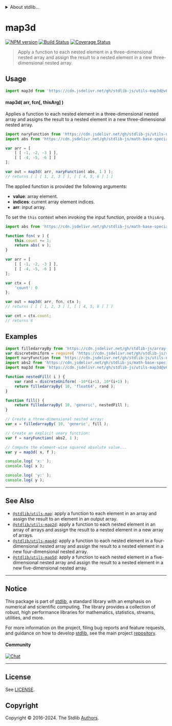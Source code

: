 <!--

@license Apache-2.0

Copyright (c) 2021 The Stdlib Authors.

Licensed under the Apache License, Version 2.0 (the "License");
you may not use this file except in compliance with the License.
You may obtain a copy of the License at

   http://www.apache.org/licenses/LICENSE-2.0

Unless required by applicable law or agreed to in writing, software
distributed under the License is distributed on an "AS IS" BASIS,
WITHOUT WARRANTIES OR CONDITIONS OF ANY KIND, either express or implied.
See the License for the specific language governing permissions and
limitations under the License.

-->


<details>
  <summary>
    About stdlib...
  </summary>
  <p>We believe in a future in which the web is a preferred environment for numerical computation. To help realize this future, we've built stdlib. stdlib is a standard library, with an emphasis on numerical and scientific computation, written in JavaScript (and C) for execution in browsers and in Node.js.</p>
  <p>The library is fully decomposable, being architected in such a way that you can swap out and mix and match APIs and functionality to cater to your exact preferences and use cases.</p>
  <p>When you use stdlib, you can be absolutely certain that you are using the most thorough, rigorous, well-written, studied, documented, tested, measured, and high-quality code out there.</p>
  <p>To join us in bringing numerical computing to the web, get started by checking us out on <a href="https://github.com/stdlib-js/stdlib">GitHub</a>, and please consider <a href="https://opencollective.com/stdlib">financially supporting stdlib</a>. We greatly appreciate your continued support!</p>
</details>

# map3d

[![NPM version][npm-image]][npm-url] [![Build Status][test-image]][test-url] [![Coverage Status][coverage-image]][coverage-url] <!-- [![dependencies][dependencies-image]][dependencies-url] -->

> Apply a function to each nested element in a three-dimensional nested array and assign the result to a nested element in a new three-dimensional nested array.

<!-- Section to include introductory text. Make sure to keep an empty line after the intro `section` element and another before the `/section` close. -->

<section class="intro">

</section>

<!-- /.intro -->

<!-- Package usage documentation. -->



<section class="usage">

## Usage

```javascript
import map3d from 'https://cdn.jsdelivr.net/gh/stdlib-js/utils-map3d@v0.2.2-deno/mod.js';
```

#### map3d( arr, fcn\[, thisArg] )

Applies a function to each nested element in a three-dimensional nested array and assigns the result to a nested element in a new three-dimensional nested array.

```javascript
import naryFunction from 'https://cdn.jsdelivr.net/gh/stdlib-js/utils-nary-function@deno/mod.js';
import abs from 'https://cdn.jsdelivr.net/gh/stdlib-js/math-base-special-abs@deno/mod.js';

var arr = [
    [ [ -1, -2, -3 ] ],
    [ [ -4, -5, -6 ] ]
];

var out = map3d( arr, naryFunction( abs, 1 ) );
// returns [ [ [ 1, 2, 3 ] ], [ [ 4, 5, 6 ] ] ]
```

The applied function is provided the following arguments:

-   **value**: array element.
-   **indices**: current array element indices.
-   **arr**: input array.

To set the `this` context when invoking the input function, provide a `thisArg`.

<!-- eslint-disable no-invalid-this -->

```javascript
import abs from 'https://cdn.jsdelivr.net/gh/stdlib-js/math-base-special-abs@deno/mod.js';

function fcn( v ) {
    this.count += 1;
    return abs( v );
}

var arr = [
    [ [ -1, -2, -3 ] ],
    [ [ -4, -5, -6 ] ]
];

var ctx = {
    'count': 0
};

var out = map3d( arr, fcn, ctx );
// returns [ [ [ 1, 2, 3 ] ], [ [ 4, 5, 6 ] ] ]

var cnt = ctx.count;
// returns 6
```

</section>

<!-- /.usage -->

<!-- Package usage notes. Make sure to keep an empty line after the `section` element and another before the `/section` close. -->

<section class="notes">

</section>

<!-- /.notes -->

<!-- Package usage examples. -->

<section class="examples">

## Examples

<!-- eslint no-undef: "error" -->

```javascript
import filledarrayBy from 'https://cdn.jsdelivr.net/gh/stdlib-js/array-filled-by@deno/mod.js';
var discreteUniform = require( 'https://cdn.jsdelivr.net/gh/stdlib-js/random-base-discrete-uniform' ).factory;
import naryFunction from 'https://cdn.jsdelivr.net/gh/stdlib-js/utils-nary-function@deno/mod.js';
import abs2 from 'https://cdn.jsdelivr.net/gh/stdlib-js/math-base-special-abs2@deno/mod.js';
import map3d from 'https://cdn.jsdelivr.net/gh/stdlib-js/utils-map3d@v0.2.2-deno/mod.js';

function nestedFill( i ) {
    var rand = discreteUniform( -10*(i+1), 10*(i+1) );
    return filledarrayBy( 10, 'float64', rand );
}

function fill() {
    return filledarrayBy( 10, 'generic', nestedFill );
}

// Create a three-dimensional nested array:
var x = filledarrayBy( 10, 'generic', fill );

// Create an explicit unary function:
var f = naryFunction( abs2, 1 );

// Compute the element-wise squared absolute value...
var y = map3d( x, f );

console.log( 'x:' );
console.log( x );

console.log( 'y:' );
console.log( y );
```

</section>

<!-- /.examples -->

<!-- Section to include cited references. If references are included, add a horizontal rule *before* the section. Make sure to keep an empty line after the `section` element and another before the `/section` close. -->

<section class="references">

</section>

<!-- /.references -->

<!-- Section for related `stdlib` packages. Do not manually edit this section, as it is automatically populated. -->

<section class="related">

* * *

## See Also

-   <span class="package-name">[`@stdlib/utils-map`][@stdlib/utils/map]</span><span class="delimiter">: </span><span class="description">apply a function to each element in an array and assign the result to an element in an output array.</span>
-   <span class="package-name">[`@stdlib/utils-map2d`][@stdlib/utils/map2d]</span><span class="delimiter">: </span><span class="description">apply a function to each nested element in an array of arrays and assign the result to a nested element in a new array of arrays.</span>
-   <span class="package-name">[`@stdlib/utils-map4d`][@stdlib/utils/map4d]</span><span class="delimiter">: </span><span class="description">apply a function to each nested element in a four-dimensional nested array and assign the result to a nested element in a new four-dimensional nested array.</span>
-   <span class="package-name">[`@stdlib/utils-map5d`][@stdlib/utils/map5d]</span><span class="delimiter">: </span><span class="description">apply a function to each nested element in a five-dimensional nested array and assign the result to a nested element in a new five-dimensional nested array.</span>

</section>

<!-- /.related -->

<!-- Section for all links. Make sure to keep an empty line after the `section` element and another before the `/section` close. -->


<section class="main-repo" >

* * *

## Notice

This package is part of [stdlib][stdlib], a standard library with an emphasis on numerical and scientific computing. The library provides a collection of robust, high performance libraries for mathematics, statistics, streams, utilities, and more.

For more information on the project, filing bug reports and feature requests, and guidance on how to develop [stdlib][stdlib], see the main project [repository][stdlib].

#### Community

[![Chat][chat-image]][chat-url]

---

## License

See [LICENSE][stdlib-license].


## Copyright

Copyright &copy; 2016-2024. The Stdlib [Authors][stdlib-authors].

</section>

<!-- /.stdlib -->

<!-- Section for all links. Make sure to keep an empty line after the `section` element and another before the `/section` close. -->

<section class="links">

[npm-image]: http://img.shields.io/npm/v/@stdlib/utils-map3d.svg
[npm-url]: https://npmjs.org/package/@stdlib/utils-map3d

[test-image]: https://github.com/stdlib-js/utils-map3d/actions/workflows/test.yml/badge.svg?branch=v0.2.2
[test-url]: https://github.com/stdlib-js/utils-map3d/actions/workflows/test.yml?query=branch:v0.2.2

[coverage-image]: https://img.shields.io/codecov/c/github/stdlib-js/utils-map3d/main.svg
[coverage-url]: https://codecov.io/github/stdlib-js/utils-map3d?branch=main

<!--

[dependencies-image]: https://img.shields.io/david/stdlib-js/utils-map3d.svg
[dependencies-url]: https://david-dm.org/stdlib-js/utils-map3d/main

-->

[chat-image]: https://img.shields.io/gitter/room/stdlib-js/stdlib.svg
[chat-url]: https://app.gitter.im/#/room/#stdlib-js_stdlib:gitter.im

[stdlib]: https://github.com/stdlib-js/stdlib

[stdlib-authors]: https://github.com/stdlib-js/stdlib/graphs/contributors

[umd]: https://github.com/umdjs/umd
[es-module]: https://developer.mozilla.org/en-US/docs/Web/JavaScript/Guide/Modules

[deno-url]: https://github.com/stdlib-js/utils-map3d/tree/deno
[deno-readme]: https://github.com/stdlib-js/utils-map3d/blob/deno/README.md
[umd-url]: https://github.com/stdlib-js/utils-map3d/tree/umd
[umd-readme]: https://github.com/stdlib-js/utils-map3d/blob/umd/README.md
[esm-url]: https://github.com/stdlib-js/utils-map3d/tree/esm
[esm-readme]: https://github.com/stdlib-js/utils-map3d/blob/esm/README.md
[branches-url]: https://github.com/stdlib-js/utils-map3d/blob/main/branches.md

[stdlib-license]: https://raw.githubusercontent.com/stdlib-js/utils-map3d/main/LICENSE

<!-- <related-links> -->

[@stdlib/utils/map]: https://github.com/stdlib-js/utils-map/tree/deno

[@stdlib/utils/map2d]: https://github.com/stdlib-js/utils-map2d/tree/deno

[@stdlib/utils/map4d]: https://github.com/stdlib-js/utils-map4d/tree/deno

[@stdlib/utils/map5d]: https://github.com/stdlib-js/utils-map5d/tree/deno

<!-- </related-links> -->

</section>

<!-- /.links -->
